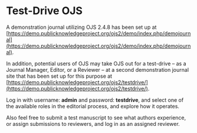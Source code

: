 # Test-Drive OJS

A demonstration journal utilizing OJS 2.4.8 has been set up at [https://demo.publicknowledgeproject.org/ojs2/demo/index.php/demojournal](https://demo.publicknowledgeproject.org/ojs2/demo/index.php/demojournal).

In addition, potential users of OJS may take OJS out for a test-drive – as a Journal Manager, Editor, or a Reviewer – at a second demonstration journal site that has been set up for this purpose at [https://demo.publicknowledgeproject.org/ojs2/testdrive/](https://demo.publicknowledgeproject.org/ojs2/testdrive/).

Log in with username: **admin** and password: **testdrive**, and select one of the available roles in the editorial process, and explore how it operates.

Also feel free to submit a test manuscript to see what authors experience, or assign submissions to reviewers, and log in as an assigned reviewer.
